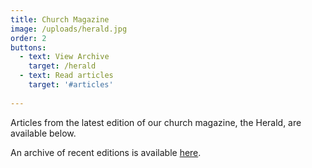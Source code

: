 ```yaml
---
title: Church Magazine
image: /uploads/herald.jpg
order: 2
buttons:
  - text: View Archive
    target: /herald
  - text: Read articles
    target: '#articles'
    
---
```

Articles from the latest edition of our church magazine, the Herald, are available below.

An archive of recent editions is available [here](/herald).
